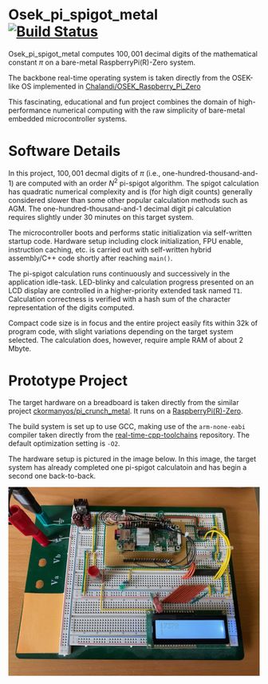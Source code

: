 Osek_pi_spigot_metal\
[![Build Status](https://github.com/ckormanyos/Osek_pi_spigot_metal/actions/workflows/Osek_pi_spigot_metal.yml/badge.svg)](https://github.com/ckormanyos/Osek_pi_spigot_metal/actions)
==================

Osek_pi_spigot_metal computes $100,001$ decimal digits
of the mathematical constant $\pi$ on a bare-metal RaspberryPi(R)-Zero system.

The backbone real-time operating system is taken directly
from the OSEK-like OS implemented in
[Chalandi/OSEK_Raspberry_Pi_Zero](https://github.com/Chalandi/OSEK_Raspberry_Pi_Zero)

This fascinating, educational and fun project combines the domain
of high-performance numerical computing with the raw simplicity of
bare-metal embedded microcontroller systems.

# Software Details

In this project, $100,001$ decmal digits of $\pi$ (i.e., one-hundred-thousand-and-1)
are computed with an order $N^2$ pi-spigot algorithm.
The spigot calculation has quadratic numerical complexity
and is (for high digit counts) generally considered slower
than some other popular calculation methods such as AGM.
The one-hundred-thousand-and-1 decimal digit pi calculation
requires slightly under 30 minutes on this target system.

The microcontroller boots and performs static initialization via self-written
startup code. Hardware setup including clock initialization,
FPU enable, instruction caching, etc. is carried out with self-written
hybrid assembly/C++ code shortly after reaching `main()`.

The pi-spigot calculation runs continuously and successively in the
application idle-task. LED-blinky and calculation progress
presented on an LCD display are controlled in a higher-priority
extended task named `T1`. Calculation correctness is verified with
a hash sum of the character representation of the digits computed.

Compact code size is in focus and the entire project easily fits within 32k
of program code, with slight variations depending on the target system selected.
The calculation does, however, require ample RAM of about 2 Mbyte.

# Prototype Project

The target hardware on a breadboard is taken directly
from the similar project
[ckormanyos/pi_crunch_metal](https://github.com/ckormanyos/pi-crunch-metal).
It runs on a
[RaspberryPi(R)-Zero](https://www.raspberrypi.org/products/raspberry-pi-zero).

The build system is set up to use GCC, making use of the `arm-none-eabi`
compiler taken directly from the
[real-time-cpp-toolchains](https://github.com/ckormanyos/real-time-cpp-toolchains)
repository. The default optimization setting is `-O2`.

The hardware setup is pictured in the image below.
In this image, the target system has already completed
one pi-spigot calculatoin and has begin a second one
back-to-back.

![](./images/Osek_pi_spigot_metal.jpg)
